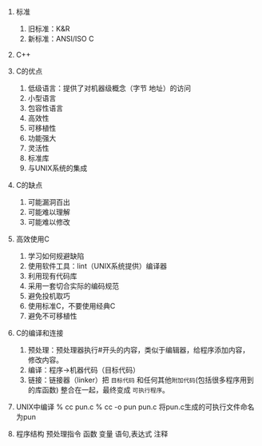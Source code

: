 <!--
 * @Author: your name
 * @Date: 2021-08-16 09:24:38
 * @LastEditTime: 2021-08-16 09:53:24
 * @LastEditors: Please set LastEditors
 * @Description: In User Settings Edit
 * @FilePath: \C_Multiple\excercise\hello\article.md
-->

1. 标准
    1. 旧标准：K&R
    2. 新标准：ANSI/ISO C

2. C++

3. C的优点
    1. 低级语言：提供了对机器级概念（字节 地址）的访问
    2. 小型语言
    3. 包容性语言
    4. 高效性
    5. 可移植性
    6. 功能强大
    7. 灵活性
    8. 标准库
    9. 与UNIX系统的集成

4. C的缺点
    1. 可能漏洞百出
    2. 可能难以理解
    3. 可能难以修改

5. 高效使用C
    1. 学习如何规避缺陷
    2. 使用软件工具：lint（UNIX系统提供）编译器
    3. 利用现有代码库
    4. 采用一套切合实际的编码规范
    5. 避免投机取巧
    6. 使用标准C，不要使用经典C
    7. 避免不可移植性

6. C的编译和连接
    1. 预处理：预处理器执行#开头的内容，类似于编辑器，给程序添加内容，修改内容。
    2. 编译：程序->机器代码（目标代码）
    3. 链接：链接器（linker）把 `目标代码` 和任何其他`附加代码`(包括很多程序用到的库函数) 整合在一起，最终变成 `可执行程序`。

7. UNIX中编译
    % cc pun.c
    % cc -o pun pun.c 将pun.c生成的可执行文件命名为pun

8. 程序结构
    预处理指令
    函数
    变量
    语句,表达式
    注释